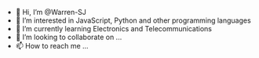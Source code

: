 - 👋 Hi, I’m @Warren-SJ
- 👀 I’m interested in JavaScript, Python and other programming languages
- 🌱 I’m currently learning Electronics and Telecommunications
- 💞️ I’m looking to collaborate on ...
- 📫 How to reach me ...

<!---
Warren-SJ/Warren-SJ is a ✨ special ✨ repository because its `README.md` (this file) appears on your GitHub profile.
You can click the Preview link to take a look at your changes.
--->
